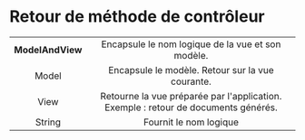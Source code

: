# Retour de méthode de contrôleur


|||
|:-:|:-:|
|**ModelAndView**|Encapsule le nom logique de la vue et son modèle.|
|Model|Encapsule le modèle. Retour sur la vue courante.|
|View|Retourne la vue préparée par l'application. Exemple : retour de documents générés.|
|String|Fournit le nom logique|

